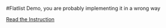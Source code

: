 #Flatlist Demo, you are probably implementing it in a wrong way

  <a href="https://shreyvijayvargiya26.medium.com/a-perfect-loading-component-to-fetch-data-6119f6e50904?source=your_stories_page-------------------------------------">Read the Instruction</a>



